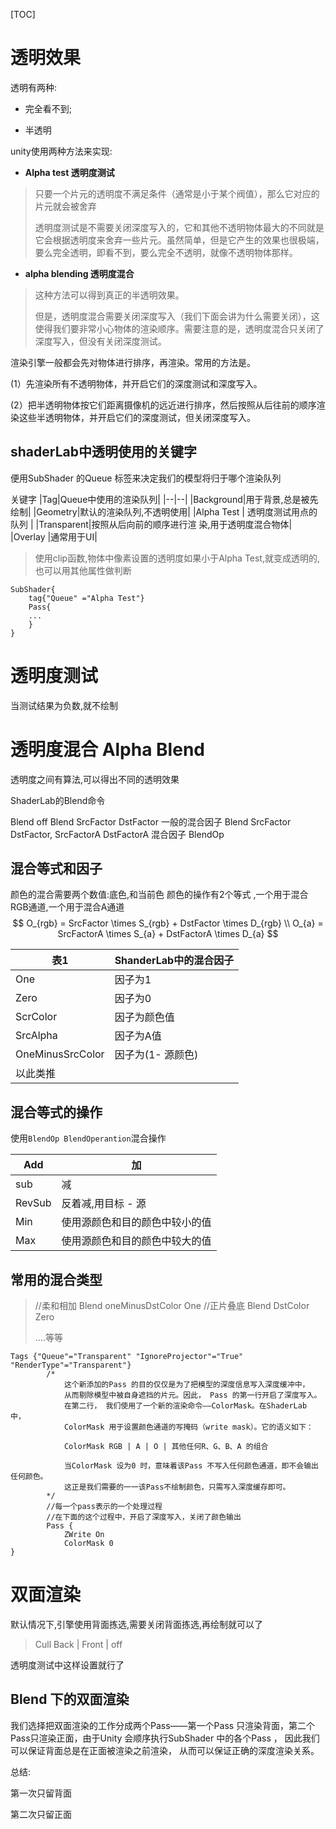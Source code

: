 [TOC]

# 透明效果

透明有两种:

- 完全看不到;

- 半透明

unity使用两种方法来实现:

- **Alpha test  透明度测试**

> 只要一个片元的透明度不满足条件（通常是小于某个阀值），那么它对应的片元就会被舍弃
>
> 透明度测试是不需要关闭深度写入的，它和其他不透明物体最大的不同就是它会根据透明度来舍弃一些片元。虽然简单，但是它产生的效果也很极端，要么完全透明，即看不到，要么完全不透明，就像不透明物体那样。

- **alpha blending 透明度混合**

> 这种方法可以得到真正的半透明效果。
>
> 但是，透明度混合需要关闭深度写入（我们下面会讲为什么需要关闭），这使得我们要非常小心物体的渲染顺序。需要注意的是，透明度混合只关闭了深度写入，但没有关闭深度测试。



渲染引擎一般都会先对物体进行排序，再渲染。常用的方法是。

(1）先渲染所有不透明物体，并开启它们的深度测试和深度写入。

(2）把半透明物体按它们距离摄像机的远近进行排序，然后按照从后往前的顺序渲染这些半透明物体，并开启它们的深度测试，但关闭深度写入。

## shaderLab中透明使用的关键字

便用SubShader 的Queue 标签来决定我们的模型将归于哪个渲染队列

关键字
|Tag|Queue中使用的渲染队列|
|--|--|
|Background|用于背景,总是被先绘制|
|Geometry|默认的渲染队列,不透明使用|
|Alpha Test | 透明度测试用点的队列 |
|Transparent|按照从后向前的顺序进行渲       染,用于透明度混合物体|
|Overlay |通常用于UI|
> 使用clip函数,物体中像素设置的透明度如果小于Alpha Test,就变成透明的,也可以用其他属性做判断


```shader
SubShader{
	tag{"Queue" ="Alpha Test"}
	Pass{
	...
	}
}
```
# 透明度测试
当测试结果为负数,就不绘制




# 透明度混合 Alpha Blend

透明度之间有算法,可以得出不同的透明效果

ShaderLab的Blend命令

Blend off
Blend SrcFactor DstFactor 一般的混合因子
Blend SrcFactor DstFactor, SrcFactorA  DstFactorA 混合因子
BlendOp 



## 混合等式和因子
颜色的混合需要两个数值:底色,和当前色
颜色的操作有2个等式 ,一个用于混合RGB通道,一个用于混合A通道
$$
O_{rgb} = SrcFactor \times S_{rgb} + DstFactor \times D_{rgb}
\\
O_{a} = SrcFactorA \times S_{a} + DstFactorA \times D_{a}
$$

| 表1              | ShanderLab中的混合因子 |
| ---------------- | ---------------------- |
| One              | 因子为1                |
| Zero             | 因子为0                |
| ScrColor         | 因子为颜色值           |
| SrcAlpha         | 因子为A值              |
| OneMinusSrcColor | 因子为(1- 源颜色)      |
| 以此类推         |                        |

## 混合等式的操作

使用`BlendOp BlendOperantion`混合操作

| Add    | 加                             |
| ------ | ------------------------------ |
| sub    | 减                             |
| RevSub | 反着减,用目标 - 源             |
| Min    | 使用源颜色和目的颜色中较小的值 |
| Max    | 使用源颜色和目的颜色中较大的值 |



## 常用的混合类型

> //柔和相加
> Blend oneMinusDstColor One
> //正片叠底
> Blend DstColor Zero
>
> ....等等

```shader
Tags {"Queue"="Transparent" "IgnoreProjector"="True" "RenderType"="Transparent"}
		/*
			这个新添加的Pass 的目的仅仅是为了把模型的深度信息写入深度缓冲中， 
			从而剔除模型中被自身遮挡的片元。因此， Pass 的第一行开启了深度写入。
			在第二行， 我们使用了一个新的渲染命令——ColorMask。在ShaderLab 中， 
			ColorMask 用于设置颜色通道的写掩码（write mask）。它的语义如下：

			ColorMask RGB | A | O | 其他任何R、G、B、A 的组合

			当ColorMask 设为0 时，意味着该Pass 不写入任何颜色通道，即不会输出任何颜色。
			这正是我们需要的一一该Pass不绘制颜色，只需写入深度缓存即可。
		*/
		//每一个pass表示的一个处理过程
		//在下面的这个过程中，开启了深度写入，关闭了颜色输出
		Pass {
			ZWrite On
			ColorMask 0
}
```



# 双面渲染

默认情况下,引擎使用背面拣选,需要关闭背面拣选,再绘制就可以了

> Cull Back | Front | off

透明度测试中这样设置就行了
## Blend 下的双面渲染
我们选择把双面渲染的工作分成两个Pass——第一个Pass 只渲染背面，第二个Pass只渲染正面，由于Unity 会顺序执行SubShader 中的各个Pass ， 因此我们可以保证背面总是在正面被渲染之前渲染， 从而可以保证正确的深度渲染关系。

总结:

第一次只留背面

第二次只留正面